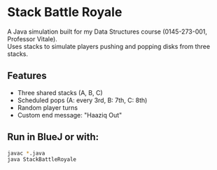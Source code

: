 # Stack Battle Royale

A Java simulation built for my Data Structures course (0145-273-001, Professor Vitale).  
Uses stacks to simulate players pushing and popping disks from three stacks.

## Features
- Three shared stacks (A, B, C)
- Scheduled pops (A: every 3rd, B: 7th, C: 8th)
- Random player turns
- Custom end message: "Haaziq Out"

## Run in BlueJ or with:
```bash
javac *.java
java StackBattleRoyale
